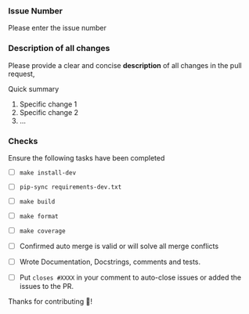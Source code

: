 ### Issue Number
Please enter the issue number

### Description of all changes
Please provide a clear and concise **description** of all changes in the pull request,

Quick summary
1. Specific change 1
2. Specific change 2
3. ...

### Checks
Ensure the following tasks have been completed
- [ ] ```make install-dev```
- [ ] ```pip-sync requirements-dev.txt```
- [ ] ```make build```
- [ ] ```make format```
- [ ] ```make coverage```
- [ ] Confirmed auto merge is valid or will solve all merge conflicts
- [ ] Wrote Documentation, Docstrings, comments and tests.
- [ ] Put `closes #XXXX` in your comment to auto-close issues or added the issues to the PR.


Thanks for contributing 🎉!